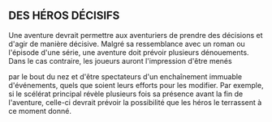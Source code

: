 ## DES HÉROS DÉCISIFS


Une aventure devrait permettre aux aventuriers de prendre
des décisions et d'agir de manière décisive. Malgré sa
ressemblance avec un roman ou l'épisode d'une série, une
aventure doit prévoir plusieurs dénouements. Dans le cas
contraire, les joueurs auront l'impression d'être menés

par le bout du nez et d'être spectateurs d'un enchaînement
immuable d'événements, quels que soient leurs efforts pour
les modifier. Par exemple, si le scélérat principal révèle
plusieurs fois sa présence avant la fin de l'aventure, celle-ci
devrait prévoir la possibilité que les héros le terrassent à ce
moment donné.
